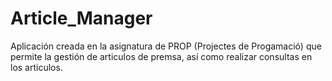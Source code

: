 # Article_Manager
Aplicación creada en la asignatura de PROP (Projectes de Progamació) que permite la gestión de articulos de premsa, así como realizar consultas en los articulos.
